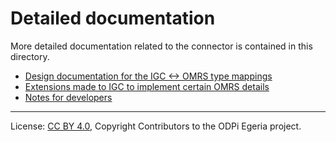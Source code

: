 <!-- SPDX-License-Identifier: CC-BY-4.0 -->
<!-- Copyright Contributors to the ODPi Egeria project. -->

# Detailed documentation

More detailed documentation related to the connector is contained in this directory.

- [Design documentation for the IGC <-> OMRS type mappings](mappings)
- [Extensions made to IGC to implement certain OMRS details](ibm-igc-extensions.md)
- [Notes for developers](developers)


----
License: [CC BY 4.0](https://creativecommons.org/licenses/by/4.0/),
Copyright Contributors to the ODPi Egeria project.
